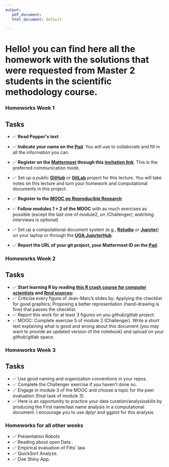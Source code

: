 ```yaml
---
output:
   pdf_document:
   html_document: default
  
---
```

# Hello! you can find here all the homework with the solutions that were requested from  Master 2 students in the scientific methodology course.
### Homeworks Week 1

## Tasks


-  ✅ **Read Popper's text**

- ✅ **Indicate your name on the [Pad](https://codimd.math.cnrs.fr/Dai2ZzqzTwezOMZVIyMN-g#)**. You will use to collaborate and fill in all the information you can.
- ✅ **Register on the [Mattermost](https://framateam.org/smpe-2023-2024/channels/town-square) through this [invitation link](https://framateam.org/signup_user_complete/?id=yxk5rpuqdpds5b785t6ka94o4e&md=link&sbr=su)**. This is the preferred communication mode.
- ✅ Set up a *public* [**GitHub**](https://github.com/yourusername/yourproject) or [**GitLab**](https://gitlab.com/yourusername/yourproject) project for this lecture. You will take notes on this lecture and turn your homework and computational documents in this project.
- ✅ **Register to the [MOOC on Reproducible Research](https://www.fun-mooc.fr/fr/cours/recherche-reproductible-principes-methodologiques-pour-une-science-transparente/)**
- ✅ **Follow modules 1 + 2 of the MOOC** with as much exercises as possible (except the last one of module2, on /Challenger/; watching interviews is optional)
- ✅ Set up a computational document system (e.g., [**Rstudio**](#rstudio) or [**Jupyter**](#jupyter)) on your laptop or through the [**UGA JupyterHub**](https://jupyterhub.u-ga.fr/).
- ✅ **Report the URL of your git project, your Mattermost ID on the [Pad](https://codimd.math.cnrs.fr/Dai2ZzqzTwezOMZVIyMN-g#)**.


### Homeworks Week 2

## Tasks

- ✅ **Start learning R by reading [this R crash course for computer scientists](https://htmlpreview.github.io/?https://github.com/alegrand/SMPE/blob/master/sessions/2022_10_Grenoble/R_crash_course.html) and [Rmd sources](https://github.com/alegrand/SMPE/blob/master/sessions/2022_10_Grenoble/R_crash_course.Rmd):**
- ✅ Criticize every figure of Jean-Marc’s slides by: Applying the checklist for good graphics; Proposing a better representation (hand-drawing is fine) that passes the checklist.
- ✅ Report this work for at least 3 figures on you github/gitlab project.
- ✅ MOOC: Complete exercise 5 of module 2 (Challenger). Write a short text explaining what is good and wrong about this document (you may want to provide an updated version of the notebook) and upload on your github/gitlab space.



### Homeworks Week 3

## Tasks
- ✅ Use good naming and organization conventions in your repos.
- ✅ Complete the Challenger exercise if you haven’t done so.
- ✅ Engage in module 3 of the MOOC and choose a topic for the peer evaluation (final task of module 3).
- ✅ Here is an opportunity to practice your data curation/analysisskills by producing the First name/last name analysis in a computational document. I encourage you to use dplyr and ggplot for this analysis.



### Homeworks for all other weeks 
- ✅ Presentation  Robots
- ✅ Reading about open Data .
- ✅ Empirical evaluation of Fitts' law.
- ✅ QuickSort Analyze.
- ✅ Doe Shiny App.

